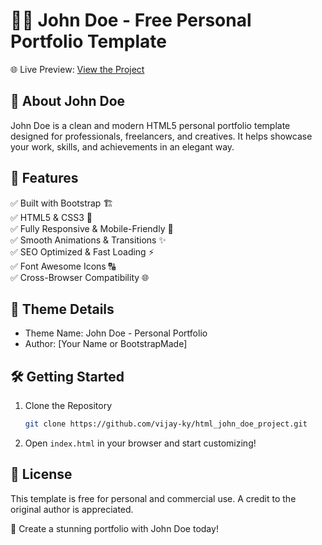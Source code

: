 # 👨‍💼 John Doe - Free Personal Portfolio Template  

🌐 Live Preview: [View the Project](https://vijay-ky.github.io/html_john_doe_project/)  

## 📌 About John Doe  
John Doe is a clean and modern HTML5 personal portfolio template designed for professionals, freelancers, and creatives. It helps showcase your work, skills, and achievements in an elegant way.  

## 🚀 Features  
✅ Built with Bootstrap 🏗️  
✅ HTML5 & CSS3 🎨  
✅ Fully Responsive & Mobile-Friendly 📱  
✅ Smooth Animations & Transitions ✨  
✅ SEO Optimized & Fast Loading ⚡  
✅ Font Awesome Icons 🔠  
✅ Cross-Browser Compatibility 🌐  

## 🔗 Theme Details  
- Theme Name: John Doe - Personal Portfolio  
- Author: [Your Name or BootstrapMade]  

## 🛠️ Getting Started  
1. Clone the Repository  
   ```sh
   git clone https://github.com/vijay-ky/html_john_doe_project.git
   ```
2. Open `index.html` in your browser and start customizing!  

## 📜 License  
This template is free for personal and commercial use. A credit to the original author is appreciated.  

🚀 Create a stunning portfolio with John Doe today!  
